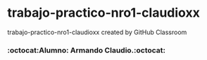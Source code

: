 # trabajo-practico-nro1-claudioxx
trabajo-practico-nro1-claudioxx created by GitHub Classroom  
### :octocat:Alumno: Armando Claudio.:octocat:   
